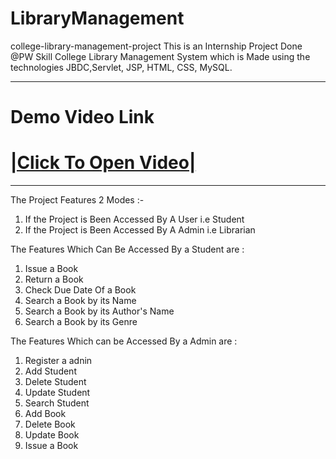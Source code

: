 # LibraryManagement
college-library-management-project
This is an Internship Project Done @PW Skill College Library Management System which is Made using the technologies JBDC,Servlet, JSP, HTML, CSS, MySQL.

<hr>




# Demo Video Link
<h1><b><a href="https://drive.google.com/file/d/1poEkmCPQLVQQomeUEdUgYaGmRdxG6pz0/view?usp=sharing">|Click To Open Video|</a></b></h1>




<hr>

The Project Features 2 Modes :-
1) If the Project is Been Accessed By A User i.e Student
2) If the Project is Been Accessed By A Admin i.e Librarian

The Features Which Can Be Accessed By a Student are :
1) Issue a Book
2) Return a Book
3) Check Due Date Of a Book
4) Search a Book by its Name
5) Search a Book by its Author's Name
5) Search a Book by its Genre

The Features Which can be Accessed By a Admin are :
1) Register a adnin
2) Add Student
3) Delete Student
4) Update Student
5) Search Student  
6) Add Book
7) Delete Book
8) Update Book
9) Issue a Book
